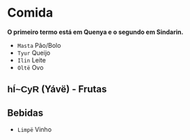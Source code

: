 # Comida

**O primeiro termo está em Quenya e o segundo em Sindarin.**

-   `Masta` Pão/Bolo
-   `Tyur` Queijo
-   `Ilin` Leite
-   `Oltë` Ovo

## <span style="font-family: 'Tengwar Annatar', sans-serif;">hÍ~CyR</span> (Yávë) - Frutas

## Bebidas

-   `Limpë` Vinho
